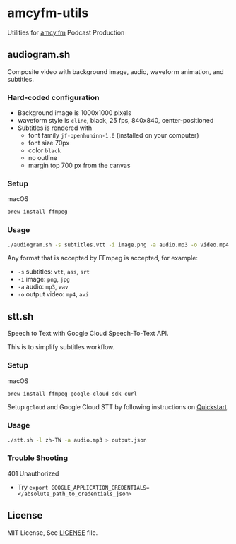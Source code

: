 # amcyfm-utils

Utilities for [amcy.fm](https://amcy.fm/) Podcast Production

## audiogram.sh

Composite video with background image, audio, waveform animation, and subtitles.

### Hard-coded configuration

* Background image is 1000x1000 pixels
* waveform style is `cline`, black, 25 fps, 840x840, center-positioned
* Subtitles is rendered with
    * font family `jf-openhuninn-1.0` (installed on your computer)
    * font size 70px
    * color `black`
    * no outline
    * margin top 700 px from the canvas

### Setup

macOS

```sh
brew install ffmpeg
```

### Usage

```sh
./audiogram.sh -s subtitles.vtt -i image.png -a audio.mp3 -o video.mp4
```

Any format that is accepted by FFmpeg is accepted, for example:

- `-s` subtitles: `vtt`, `ass`, `srt`
- `-i` image: `png`, `jpg`
- `-a` audio: `mp3`, `wav`
- `-o` output video: `mp4`, `avi`

## stt.sh

Speech to Text with Google Cloud Speech-To-Text API.

This is to simplify subtitles workflow.

### Setup

macOS

```sh
brew install ffmpeg google-cloud-sdk curl
```

Setup `gcloud` and Google Cloud STT by following instructions on [Quickstart](https://cloud.google.com/speech-to-text/docs/quickstart-gcloud).

### Usage

```sh
./stt.sh -l zh-TW -a audio.mp3 > output.json
```

### Trouble Shooting

401 Unauthorized

* Try `export GOOGLE_APPLICATION_CREDENTIALS=</absolute_path_to_credentials_json>`

## License

MIT License, See [LICENSE](./LICENSE) file.
